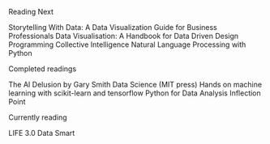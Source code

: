 Reading Next

Storytelling With Data: A Data Visualization Guide for Business Professionals
Data Visualisation: A Handbook for Data Driven Design
Programming Collective Intelligence
Natural Language Processing with Python



Completed readings

The AI Delusion by Gary Smith
Data Science (MIT press)
Hands on machine learning with scikit-learn and tensorflow
Python for Data Analysis
Inflection Point


Currently reading

LIFE 3.0
Data Smart

